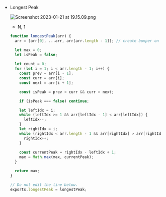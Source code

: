 - Longest Peak
    
    ![Screenshot 2023-01-21 at 19.15.09.png](https://s3-us-west-2.amazonaws.com/secure.notion-static.com/95ded0ea-212f-4dd8-ac1d-3c0424aa7287/Screenshot_2023-01-21_at_19.15.09.png)
    
    - N, 1
    
    ```jsx
    function longestPeak(arr) {
      arr = [arr[0], ...arr, arr[arr.length - 1]]; // create bumper on before and after this arr
    
      let max = 0;
      let isPeak = false;
      
      let count = 0;
      for (let i = 1; i < arr.length - 1; i++) {
        const prev = arr[i - 1];
        const curr = arr[i];
        const next = arr[i + 1];
    
        const isPeak = prev < curr && curr > next;
    
        if (isPeak === false) continue;
    
        let leftIdx = i;
        while (leftIdx >= 1 && arr[leftIdx - 1] < arr[leftIdx]) {
          leftIdx--;
        }
        let rightIdx = i;
        while (rightIdx < arr.length - 1 && arr[rightIdx] > arr[rightIdx + 1]) {
          rightIdx++;
        }
        
        const currentPeak = rightIdx - leftIdx + 1;
        max = Math.max(max, currentPeak);
      }
    
      return max;
    }
    
    // Do not edit the line below.
    exports.longestPeak = longestPeak;
    ```

